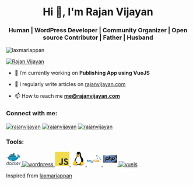 <h1 align="center">Hi 👋, I'm Rajan Vijayan</h1>
<h3 align="center">Human | WordPress Developer | Community Organizer | Open source Contributor | Father | Husband</h3>

<p align="left"> <img src="https://komarev.com/ghpvc/?username=rajanvijayan&label=Profile%20views&color=0e75b6&style=flat" alt="laxmariappan" /> </p>

<p align="left"> <a href="https://twitter.com/rajanit2000" target="blank"><img src="https://img.shields.io/twitter/follow/rajanit2000?logo=twitter&style=for-the-badge" alt="Rajan Vijayan" /></a> </p>

- 🔭 I’m currently working on **Publishing App using VueJS**

- 📝 I regularly write articles on [rajanvijayan.com](https://rajanvijayan.com)

- 📫 How to reach me **me@rajanvijayan.com**

<h3 align="left">Connect with me:</h3>
<p align="left">
<a href="https://twitter.com/rajanit2000" target="blank"><img align="center" src="https://raw.githubusercontent.com/rahuldkjain/github-profile-readme-generator/master/src/images/icons/Social/twitter.svg" alt="rajanvijayan" height="30" width="40" /></a>
<a href="https://fb.com/rajanit2000" target="blank"><img align="center" src="https://raw.githubusercontent.com/rahuldkjain/github-profile-readme-generator/master/src/images/icons/Social/facebook.svg" alt="rajanvijayan" height="30" width="40" /></a>
<a href="https://instagram.com/iam_rajanvijayan" target="blank"><img align="center" src="https://raw.githubusercontent.com/rahuldkjain/github-profile-readme-generator/master/src/images/icons/Social/instagram.svg" alt="rajanvijayan" height="30" width="40" /></a>
</p>

<h3 align="left">Tools:</h3>
<p align="left"> <a href="https://www.docker.com/" target="_blank" rel="noreferrer"> <img src="https://raw.githubusercontent.com/devicons/devicon/master/icons/docker/docker-original-wordmark.svg" alt="docker" width="40" height="40"/> </a><a href="https://wordpress.org/" target="_blank" rel="noreferrer"> <img src="https://cdn.jsdelivr.net/gh/devicons/devicon/icons/wordpress/wordpress-plain.svg" alt="wordpress" width="40" height="40"/> </a><a href="https://developer.mozilla.org/en-US/docs/Web/JavaScript" target="_blank" rel="noreferrer"> <img src="https://raw.githubusercontent.com/devicons/devicon/master/icons/javascript/javascript-original.svg" alt="javascript" width="40" height="40"/> </a><a href="https://www.linux.org/" target="_blank" rel="noreferrer"> <img src="https://raw.githubusercontent.com/devicons/devicon/master/icons/linux/linux-original.svg" alt="linux" width="40" height="40"/> </a><a href="https://www.mysql.com/" target="_blank" rel="noreferrer"> <img src="https://raw.githubusercontent.com/devicons/devicon/master/icons/mysql/mysql-original-wordmark.svg" alt="mysql" width="40" height="40"/> </a><a href="https://www.php.net" target="_blank" rel="noreferrer"> <img src="https://raw.githubusercontent.com/devicons/devicon/master/icons/php/php-original.svg" alt="php" width="40" height="40"/> </a><a href="https://vuejs.org/" target="_blank" rel="noreferrer"> <img src="https://cdn.jsdelivr.net/gh/devicons/devicon/icons/vuejs/vuejs-original-wordmark.svg" alt="vuejs" width="40" height="40"/> </a>
</p>

<p>Inspired from <a href="https://github.com/laxmariappan">laxmariappan</a>
